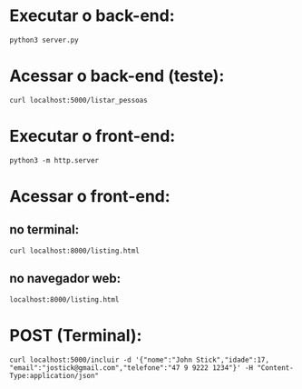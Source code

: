 # Executar o back-end:
`python3 server.py`

# Acessar o back-end (teste):
`curl localhost:5000/listar_pessoas`

# Executar o front-end:
`python3 -m http.server`

# Acessar o front-end:
## no terminal:
`curl localhost:8000/listing.html`
## no navegador web:
`localhost:8000/listing.html`

# POST (Terminal):
`curl localhost:5000/incluir -d '{"nome":"John Stick","idade":17, "email":"jostick@gmail.com","telefone":"47 9 9222 1234"}' -H "Content-Type:application/json"`
